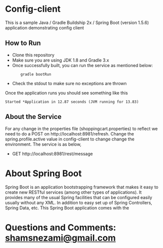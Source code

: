 # Config-client

This is a sample Java / Gradle Buildship 2x / Spring Boot (version 1.5.6) application demonstrating config client

## How to Run 
* Clone this repository 
* Make sure you are using JDK 1.8 and Gradle 3.x
* Once successfully built, you can run the service as mentioned below:
```
       gradle bootRun
```
* Check the stdout to make sure no exceptions are thrown

Once the application runs you should see something like this

```
Started *Application in 12.87 seconds (JVM running for 13.83)
```

## About the Service

For any change in the properties file (shoppingcart.properties) to reflect we need to do a POST on http://localhost:8981/refresh. Change the spring.profile.active value in config-client to change change the environment.
The service is as below,
* GET http://localhost:8981/rest/message 



# About Spring Boot

Spring Boot is an application bootstrapping framework that makes it easy to create new RESTful services (among other types of applications). It provides many of the usual Spring facilities that can be configured easily usually without any XML. In addition to easy set up of Spring Controllers, Spring Data, etc. This Spring Boot application comes with the 

# Questions and Comments: shamsnezami@gmail.com






